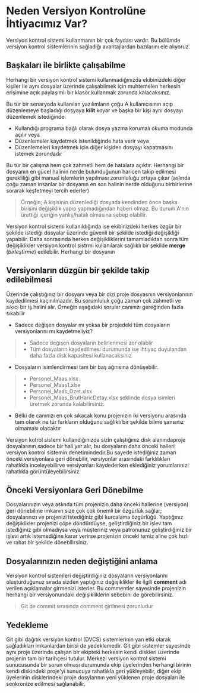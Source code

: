 # Neden Versiyon Kontrolüne İhtiyacımız Var?
Versiyon kontrol sistemi kullanmanın bir çok faydası vardır. Bu bölümde versiyon kontrol sistemlerinin sağladığı avantajlardan bazılarını ele alıyoruz.

## Başkaları ile birlikte çalışabilme
Herhangi bir versiyon kontrol sistemi kullanmadığınızda  ekibinizdeki diğer kişiler ile aynı dosyalar üzerinde çalışabilmek için muhtemelen herkesin erişimine açık paylaşımlı bir klasör kullanmak zorunda kalacaksınız.

Bu tür bir senaryoda kullanılan yazılımların çoğu A kullanıcısının açıp düzenlemeye başladığı dosyaya **kilit** koyar ve başka bir kişi aynı dosyayı düzenlemek istediğinde
* Kullandığı programa bağlı olarak dosya yazma korumalı okuma modunda açılır veya
* Düzenlemeler kaydetmek istenildiğinde hata verir veya
* Düzenlemeleri kaydetmek için diğer kişiden dosyayı kapatmasını istemek zorundadır

Bu tür bir çalışma hem çok zahmetli hem de hatalara açıktır. Herhangi bir dosyanın en gücel halinin nerde bulunduğunun haricen takip edilmesi gerekliliği gibi manuel işlemlerin yapılması zorunluluğu ortaya çıkar (aslında çoğu zaman insanlar bir dosyanın en son halinin nerde olduğunu birbirlerine sorarak keşfetmeyi tercih ederler)

> Örneğin; A kişisinin düzenlediği dosyada kendinden önce başka birisini değişiklik yapıp yapmadığından haberi olmaz. Bu durum A'nın ürettiği içeriğin yanlış/hatalı olmasına sebep olabilir.

Versiyon kontrol sistemi kullanıldığında ise ekibinizdeki herkes özgür bir şekilde istediği dosyalar üzerinde güvenli bir şekilde istediği değişikliği yapabilir. Daha sonrasında herkes değişikliklerini tamamladıktan sonra tüm değişiklikler versiyon kontrol sistrmi kullanılarak sağlıklı bir şekilde **merge** (*birleştirme*) edilebilir. Herhangi bir dosyanın

## Versiyonların düzgün bir şekilde takip edilebilmesi

Üzerinde çalıştığınız bir dosyanı veya bir dizi proje dosyasnın versiyonlarının kaydedilmesi kaçınılmazdır. Bu sorumluluk çoğu zaman çok zahmetli ve sıkıcı bir iş halini alır. Örneğin aşağıdaki sorular canınızı gereğinden fazla sıkabilir

* Sadece değişen dosyalar mı yoksa bir projedeki tüm dosyaların versiyonlarını mı kaydetmeliyiz?
> * Sadece değişen dosyaların belirlenmesi zor olablir
> * Tüm dosyaların kaydedilmesi durumunda ise ihtiyaç duyulandan daha fazla disk kapasitesi kullanacaksınız

* Dosyaların isimlendirmesi tam bir baş ağırısına dönüşebilir.
> * Personel_Maas.xlsx
> * Personel_Maas1.xlsx
> * Personel_Maas_Ozet.xlsx
> * Personel_Maas_BrutHaricDetay.xlsx
> şeklinde dosya isimleri üretmek zorunda kalabilirsiniz.

* Belki de canınızı en çok sıkacak konu projenizin iki versiyonu arasında tam olarak ne tür farkların olduğunu sağlıklı bir şekilde bilme şansınız olmaması olacaktır

Versiyon kotrol sistemi kullandığınızda sizin çalıştığınız disk alanındaproje dosyalarının sadece bir hali yer alır, bu dosyaların daha önceki halleri versiyon kontrol sistemin denetimindedir.Bu sayede istediğiniz zaman önceki versiyonlara geri dönebilir, versiyonlar arasındaki farklılıkları rahatlıkla inceleyebilirve versiyonları kaydederken eklediğiniz yorumlarınızı rahatlıkla görüntüleyebilirsiniz.

## Önceki Versiyonlara Geri Dönebilme
Dosyalarınızın veya aslında tüm projenizin daha önceki hallerine (versiyon) geri dönebilme imkanın size çok çok önemli bir özgürlük sağlar; dosyalarınızı ve projenizi istediğiniz gibi kurcalama özgürlüğü. Yaptığınız değişiklikler projenizi çöpe döndürdüyse, geliştirdiğiniz bir işlev tam istediğiniz gibi olmadıysa veya müşteriniz veya patronunuz geliştirdiğiniz bir işlevi artık istemediğine karar verirse projenizin önceki temiz aline çok hızlı ve rahat bir şekilde dönebilirsiniz.

## Dosyalarınızın neden değiştiğini anlama
Versiyon kontrol sistemleri değiştirdiğiniz dosyaların versiyonlarını oluşturduğunuz sırada sizden yaptığınız değişiklikler ile ilgili **comment** adı verilen açıklamalar girmenizi isterler. Bu commentler sayesinde projenizin herhangi bir versiyonundaki değişikliklerin sebebini de görebilirsiniz.

> Git de commit sırasında comment girilmesi zorunludur

## Yedekleme
Git gibi dağıtık versiyon kontrol (DVCS) sistemlerinin yan etki olarak sağladıkları imkanlardan birisi de yedeklemedir. Git gibi sistemler sayesinde aynı proje üzerinde çalışan bir ekipteki herkesin kendi diskleri üzerinde projenin tam bir tarihçesi tutulur. Merkezi versiyon kontrol sistemi sunucusunda bir sorun olması durumunda ekip üyelerinden herhangi birinin kendi diskindeki proje'yi sunucuya rahatlıkla geri yükleyebilir, diğer ekip üyelerinin disklerindeki proje dosylarının yeni yüklenen proje dosyaları ile senkronize edilmesi sağlanabilir.
